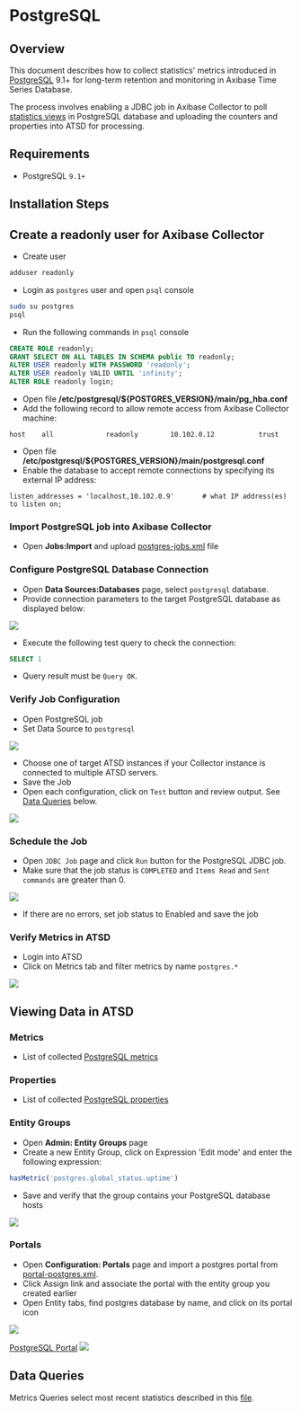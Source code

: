 # PostgreSQL

## Overview

This document describes how to collect statistics' metrics introduced in [PostgreSQL](http://www.mysql.com/) 9.1+ for long-term retention and monitoring in Axibase Time Series Database.

The process involves enabling a JDBC job in Axibase Collector to poll [statistics views](https://www.postgresql.org/docs/9.1/static/monitoring-stats.html) in PostgreSQL database and uploading the counters and properties into ATSD for processing.

## Requirements

- PostgreSQL `9.1+`

## Installation Steps

## Create a readonly user for Axibase Collector

* Create user
```sh
adduser readonly
```

* Login as `postgres` user and open `psql` console

```sh
sudo su postgres
psql
```

* Run the following commands in `psql` console

```sql
CREATE ROLE readonly;
GRANT SELECT ON ALL TABLES IN SCHEMA public TO readonly;
ALTER USER readonly WITH PASSWORD 'readonly';
ALTER USER readonly VALID UNTIL 'infinity';
ALTER ROLE readonly login;
```

* Open file **/etc/postgresql/${POSTGRES_VERSION}/main/pg_hba.conf**
* Add the following record to allow remote access from Axibase Collector machine:

```
host    all             readonly        10.102.0.12           trust
```

* Open file **/etc/postgresql/${POSTGRES_VERSION}/main/postgresql.conf**
* Enable the database to accept remote connections by specifying its external IP address:

```
listen_addresses = 'localhost,10.102.0.9'		# what IP address(es) to listen on;
```

### Import PostgreSQL job into Axibase Collector

* Open **Jobs:Import** and upload [postgres-jobs.xml](postgres-jobs.xml) file

### Configure PostgreSQL Database Connection

* Open **Data Sources:Databases** page, select `postgresql` database.
* Provide connection parameters to the target PostgreSQL database as displayed below:

![](images/postgres-datasource.png)

* Execute the following test query to check the connection:

```SQL
SELECT 1
```
* Query result must be `Query OK`.

### Verify Job Configuration

* Open PostgreSQL job
* Set Data Source to `postgresql`

![](images/postgres-jdbc-job.png)

* Choose one of target ATSD instances if your Collector instance is connected to multiple ATSD servers.
* Save the Job
* Open each configuration, click on `Test` button and review output. See [Data Queries](#data-queries) below.

![](images/test_result.png)

### Schedule the Job

* Open `JDBC Job` page and click `Run` button for the PostgreSQL JDBC job.
* Make sure that the job status is `COMPLETED` and `Items Read` and `Sent commands` are greater than 0.

![](images/test_run.png)

* If there are no errors, set job status to Enabled and save the job

### Verify Metrics in ATSD

* Login into ATSD
* Click on Metrics tab and filter metrics by name `postgres.*`

![](images/postgres-metrics.png)

## Viewing Data in ATSD

### Metrics

* List of collected [PostgreSQL metrics](metric-list.md)

### Properties

* List of collected [PostgreSQL properties](properties-list.md)

### Entity Groups

* Open **Admin: Entity Groups** page
* Create a new Entity Group, click on Expression 'Edit mode' and enter the following expression:

```javascript
hasMetric('postgres.global_status.uptime')
```

* Save and verify that the group contains your PostgreSQL database hosts

![](images/postgres-entity-group.png)

### Portals

* Open **Configuration: Portals** page and import a postgres portal from [portal-postgres.xml](portal-postgres.xml).
* Click Assign link and associate the portal with the entity group you created earlier
* Open Entity tabs, find postgres database by name, and click on its portal icon

![](images/postgres-portal-icon.png)

[PostgreSQL Portal](http://apps.axibase.com/chartlab/faf6be23)
![](images/postgres-portal.png)


## Data Queries

Metrics Queries select most recent statistics described in this [file](data-queries.md).


